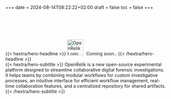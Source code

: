 +++
date = 2024-08-14T08:22:22+02:00
draft = false
toc = false
+++

<div class="hx-mt-6 hx-mb-6" style="margin-top:100px;">
{{< hextra/hero-headline >}}
  <img src="/logo.png" width="50" alt="OpenRelik Logo" style="display: inline; margin-top:-7px; margin-right: 10px">Coming soon..
{{< /hextra/hero-headline >}}
</div>

<div class="hx-mb-12">
{{< hextra/hero-subtitle >}}
OpenRelik is a new open-source experimental platform designed to streamline collaborative digital forensic investigations. It helps teams by combining modular workflows for custom investigative processes, an intuitive interface for efficient workflow management, real-time collaboration features, and a centralized repository for shared artifacts.
{{< /hextra/hero-subtitle >}}
</div>





